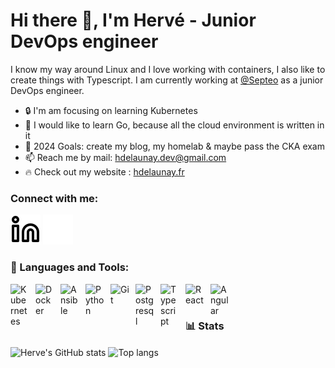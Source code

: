 # Hi there 👋, I'm Hervé - Junior DevOps engineer

I know my way around Linux and I love working with containers, I also like to create things with Typescript. I am currently working at [@Septeo](https://github.com/Septeo-Solutions-HR) as a junior DevOps engineer.

- 🔒 I'm am focusing on learning Kubernetes
- 🧪 I would like to learn Go, because all the cloud environment is written in it
- 🥅 2024 Goals: create my blog, my homelab & maybe pass the CKA exam
- 📫 Reach me by mail: [hdelaunay.dev@gmail.com](mailto:hdelaunay.dev@gmail.co)
- 🔥 Check out my website : [hdelaunay.fr](https://www.hdelaunay.fr/)

### Connect with me:

[![website](./img/linkedin-light.svg)](https://www.linkedin.com/in/herv%C3%A9-delaunay#gh-light-mode-only)
[![website](./img/linkedin-dark.svg)](https://www.linkedin.com/in/herv%C3%A9-delaunay#gh-dark-mode-only)

### 🧰 Languages and Tools:

<img align="left" alt="Kubernetes" width="30px" style="padding-right: 10px;" src="https://cdn.jsdelivr.net/gh/devicons/devicon@latest/icons/kubernetes/kubernetes-original.svg" />
<img align="left" alt="Docker" width="30px" style="padding-right: 10px;" src="https://cdn.jsdelivr.net/gh/devicons/devicon@latest/icons/docker/docker-original.svg" />
<img align="left" alt="Ansible" width="30px" style="padding-right: 10px;" src="https://cdn.jsdelivr.net/gh/devicons/devicon@latest/icons/ansible/ansible-original.svg" />
<img align="left" alt="Python" width="30px" style="padding-right: 10px;" src="https://cdn.jsdelivr.net/gh/devicons/devicon@latest/icons/python/python-original.svg" />
<img align="left" alt="Git" width="30px" style="padding-right: 10px;" src="https://cdn.jsdelivr.net/gh/devicons/devicon/icons/git/git-original.svg" />
<img align="left" alt="Postgresql" width="30px" style="padding-right: 10px;" src="https://cdn.jsdelivr.net/gh/devicons/devicon/icons/postgresql/postgresql-plain.svg" />
<img align="left" alt="Typescript" width="30px" style="padding-right: 10px;" src="https://cdn.jsdelivr.net/gh/devicons/devicon/icons/typescript/typescript-original.svg" />
<img align="left" alt="React" width="30px" style="padding-right: 10px;" src="https://cdn.jsdelivr.net/gh/devicons/devicon/icons/react/react-original.svg" />
<img align="left" alt="Angular" width="30px" style="padding-right: 10px;" src="https://cdn.jsdelivr.net/gh/devicons/devicon/icons/angularjs/angularjs-original.svg" />

<br/>

#

### 📊 Stats

<img align="center" alt="Herve's GitHub stats" src="https://github-readme-stats.vercel.app/api?username=HerveDelaunay&count_private=true&show_icons=true&theme=tokyonight&hide=contribs,issues&hide_border=true" />
<img align="center" alt="Top langs" src="https://github-readme-stats.vercel.app/api/top-langs/?username=HerveDelaunay&layout=compact&theme=tokyonight&hide_border=true" />
